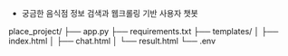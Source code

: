 * 궁금한 음식점 정보 검색과 웹크롤링 기반 사용자 챗봇

place_project/
├── app.py
├── requirements.txt
├── templates/
│   ├── index.html
│   ├── chat.html
│   └── result.html
└── .env
